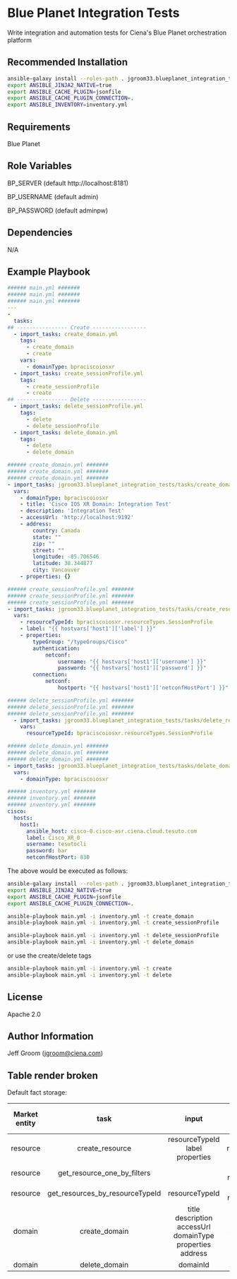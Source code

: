 Blue Planet Integration Tests
=========

Write integration and automation tests for Ciena's Blue Planet orchestration platform

Recommended Installation
------------

```bash
ansible-galaxy install --roles-path . jgroom33.blueplanet_integration_tests
export ANSIBLE_JINJA2_NATIVE=true
export ANSIBLE_CACHE_PLUGIN=jsonfile
export ANSIBLE_CACHE_PLUGIN_CONNECTION=.
export ANSIBLE_INVENTORY=inventory.yml
```

Requirements
------------

Blue Planet

Role Variables
--------------

BP_SERVER (default http://localhost:8181)

BP_USERNAME (default admin)

BP_PASSWORD (default adminpw)

Dependencies
------------

N/A

Example Playbook
----------------

```yaml
###### main.yml #######
###### main.yml #######
###### main.yml #######
---
- 
  tasks:
## ---------------- Create -----------------
  - import_tasks: create_domain.yml
    tags:
      - create_domain
      - create
    vars:
      - domainType: bpraciscoiosxr
  - import_tasks: create_sessionProfile.yml
    tags:
      - create_sessionProfile
      - create
## ---------------- Delete -----------------
  - import_tasks: delete_sessionProfile.yml
    tags:
      - delete
      - delete_sessionProfile
  - import_tasks: delete_domain.yml
    tags:
      - delete
      - delete_domain
```

```yaml
###### create_domain.yml #######
###### create_domain.yml #######
###### create_domain.yml #######
- import_tasks: jgroom33.blueplanet_integration_tests/tasks/create_domain.yml
  vars:
    - domainType: bpraciscoiosxr
    - title: 'Cisco IOS XR Domain: Integration Test'
    - description: 'Integration Test'
    - accessUrl: 'http://localhost:9192'
    - address:
        country: Canada
        state: ""
        zip: ""
        street: ""
        longitude: -85.706546
        latitude: 38.344877
        city: Vancouver
    - properties: {}

```

```yaml
###### create_sessionProfile.yml #######
###### create_sessionProfile.yml #######
###### create_sessionProfile.yml #######
- import_tasks: jgroom33.blueplanet_integration_tests/tasks/create_resource.yml
  vars:
    - resourceTypeId: bpraciscoiosxr.resourceTypes.SessionProfile
    - label: "{{ hostvars['host1']['label'] }}"
    - properties:
        typeGroup: "/typeGroups/Cisco"
        authentication:
            netconf:
                username: "{{ hostvars['host1']['username'] }}"
                password: "{{ hostvars['host1']['password'] }}"
        connection:
            netconf:
                hostport: "{{ hostvars['host1']['netconfHostPort'] }}" # Note: This requires https://stackoverflow.com/questions/52487396 in order to be an integer
```

```yaml
###### delete_sessionProfile.yml #######
###### delete_sessionProfile.yml #######
###### delete_sessionProfile.yml #######
  - import_tasks: jgroom33.blueplanet_integration_tests/tasks/delete_resources_by_resourceTypeId.yml
    vars:
      resourceTypeId: bpraciscoiosxr.resourceTypes.SessionProfile
```

```yaml
###### delete_domain.yml #######
###### delete_domain.yml #######
###### delete_domain.yml #######
- import_tasks: jgroom33.blueplanet_integration_tests/tasks/delete_domains_by_domainType.yml
  vars:
    - domainType: bpraciscoiosxr
```

```yaml
###### inventory.yml #######
###### inventory.yml #######
###### inventory.yml #######
cisco:
  hosts:
    host1:
      ansible_host: cisco-0.cisco-asr.ciena.cloud.tesuto.com
      label: Cisco_XR_0
      username: tesutocli
      password: bar
      netconfHostPort: 830
```

The above would be executed as follows:

```bash
ansible-galaxy install --roles-path . jgroom33.blueplanet_integration_tests
export ANSIBLE_JINJA2_NATIVE=true
export ANSIBLE_CACHE_PLUGIN=jsonfile
export ANSIBLE_CACHE_PLUGIN_CONNECTION=.

ansible-playbook main.yml -i inventory.yml -t create_domain
ansible-playbook main.yml -i inventory.yml -t create_sessionProfile

ansible-playbook main.yml -i inventory.yml -t delete_sessionProfile
ansible-playbook main.yml -i inventory.yml -t delete_domain
```

or use the create/delete tags

```bash
ansible-playbook main.yml -i inventory.yml -t create
ansible-playbook main.yml -i inventory.yml -t delete
```

License
-------

Apache 2.0

Author Information
------------------

Jeff Groom (jgroom@ciena.com)

Table render broken
-------------------

Default fact storage:

| Market entity |             task                |                                       input                                        |  output fact (returns this global var)   |
| :-----------: | :-----------------------------: | :--------------------------------------------------------------------------------: | :--------------------------------------: |
|   resource    |         create_resource         |                     resourceTypeId <br> label <br> properties                      |           resourceId_`<label>`           |
|   resource    |   get_resource_one_by_filters   |                                                                                    | resource (Dict) <br> resourceId (String) |
|   resource    | get_resources_by_resourceTypeId |                                   resourceTypeId                                   | resources (Dict) <br> resourceId (String) |
|    domain     |          create_domain          | title <br> description <br> accessUrl <br> domainType <br> properties <br> address |            domainId_`<title>`            |
|    domain     |          delete_domain          |                                      domainId                                      |                                          |
